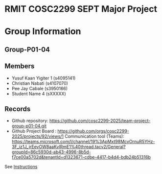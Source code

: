 
# RMIT COSC2299 SEPT Major Project

# Group Information

## Group-P01-04

## Members
* Yusuf Kaan Yigiter 1 (s4095141)
* Christian Nabati (s4107070)
* Pee Jay Cabale (s3950166)
* Student Name 4 (sXXXXX)

## Records

* Github repository: https://github.com/cosc2299-2025/team-project-group-p01-04.git
* Github Project Board : https://github.com/orgs/cosc2299-2025/projects/92/views/1
Communication tool (Teams): https://teams.microsoft.com/l/channel/19%3ApMxt98McvOrnuR5YHz-3F_iz1J_jrEevOW8aaKvlRmE1%40thread.tacv2/General?groupId=86c5930d-ab43-4996-8b5d-f7ce00a5702d&tenantId=d1323671-cdbe-4417-b4d4-bdb24b51316b

See [Instructions](INSTRUCTIONS.md)
